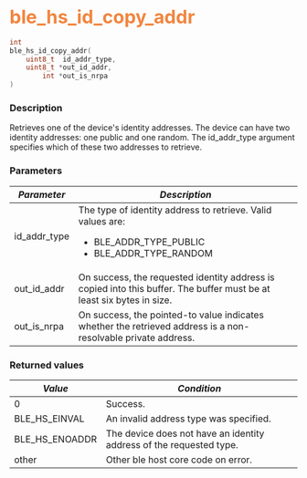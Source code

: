 ## <font color="#F2853F" style="font-size:24pt">ble\_hs\_id\_copy\_addr</font>

```c
int
ble_hs_id_copy_addr(
    uint8_t  id_addr_type,
    uint8_t *out_id_addr,
        int *out_is_nrpa
)
```

### Description

Retrieves one of the device's identity addresses.  The device can have two identity addresses: one public and one random.  The id\_addr\_type argument specifies which of these two addresses to retrieve. 

### Parameters

| *Parameter* | *Description* |
|-------------|---------------|
| id\_addr\_type | The type of identity address to retrieve. Valid values are: <ul><li>BLE\_ADDR\_TYPE\_PUBLIC</li> <li>BLE\_ADDR\_TYPE\_RANDOM</li></ul> |
| out\_id\_addr | On success, the requested identity address is copied into this buffer.  The buffer must be at least six bytes in size. |
| out\_is\_nrpa | On success, the pointed-to value indicates whether the retrieved address is a non-resolvable private address. |

### Returned values

| *Value* | *Condition* |
|---------|-------------|
| 0 | Success. |
| BLE\_HS\_EINVAL | An invalid address type was specified. |
| BLE\_HS\_ENOADDR | The device does not have an identity address of the requested type. |
| other | Other ble host core code on error. |
